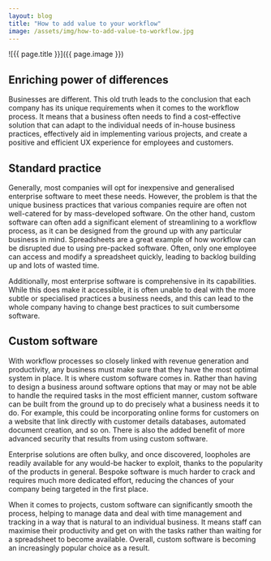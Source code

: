 ```yaml
---
layout: blog
title: "How to add value to your workflow"
image: /assets/img/how-to-add-value-to-workflow.jpg
---
```

![{{ page.title }}]({{ page.image }})

## Enriching power of differences
Businesses are different. This old truth leads to the conclusion that each company has its unique requirements when it comes to the workflow process. It means that a business often needs to find a cost-effective solution that can adapt to the individual needs of in-house business practices, effectively aid in implementing various projects, and create a positive and efficient UX experience for employees and customers.

## Standard practice
Generally, most companies will opt for inexpensive and generalised enterprise software to meet these needs. However, the problem is that the unique business practices that various companies require are often not well-catered for by mass-developed software. On the other hand, custom software can often add a significant element of streamlining to a workflow process, as it can be designed from the ground up with any particular business in mind. Spreadsheets are a great example of how workflow can be disrupted due to using pre-packed software. Often, only one employee can access and modify a spreadsheet quickly, leading to backlog building up and lots of wasted time.

Additionally, most enterprise software is comprehensive in its capabilities. While this does make it accessible, it is often unable to deal with the more subtle or specialised practices a business needs, and this can lead to the whole company having to change best practices to suit cumbersome software.

## Custom software
With workflow processes so closely linked with revenue generation and productivity, any business must make sure that they have the most optimal system in place. It is where custom software comes in. Rather than having to design a business around software options that may or may not be able to handle the required tasks in the most efficient manner, custom software can be built from the ground up to do precisely what a business needs it to do. For example, this could be incorporating online forms for customers on a website that link directly with customer details databases, automated document creation, and so on. There is also the added benefit of more advanced security that results from using custom software.

Enterprise solutions are often bulky, and once discovered, loopholes are readily available for any would-be hacker to exploit, thanks to the popularity of the products in general. Bespoke software is much harder to crack and requires much more dedicated effort, reducing the chances of your company being targeted in the first place.

When it comes to projects, custom software can significantly smooth the process, helping to manage data and deal with time management and tracking in a way that is natural to an individual business. It means staff can maximise their productivity and get on with the tasks rather than waiting for a spreadsheet to become available. Overall, custom software is becoming an increasingly popular choice as a result.
